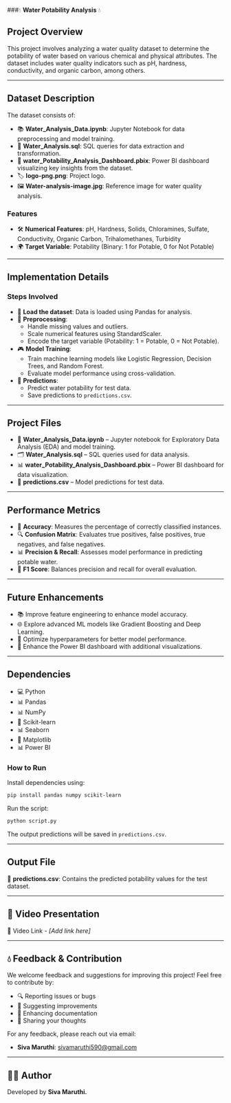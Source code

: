 ###💧 **Water Potability Analysis** 💧

## **Project Overview**

This project involves analyzing a water quality dataset to determine the potability of water based on various chemical and physical attributes. The dataset includes water quality indicators such as pH, hardness, conductivity, and organic carbon, among others.

---

## **Dataset Description**

The dataset consists of:

- 📚 **Water\_Analysis\_Data.ipynb**: Jupyter Notebook for data preprocessing and model training.
- 📝 **Water\_Analysis.sql**: SQL queries for data extraction and transformation.
- 🎨 **water\_Potability\_Analysis\_Dashboard.pbix**: Power BI dashboard visualizing key insights from the dataset.
- 🏷️ **logo-png.png**: Project logo.
- 🖼 **Water-analysis-image.jpg**: Reference image for water quality analysis.

### **Features**

- 🛠️ **Numerical Features**: pH, Hardness, Solids, Chloramines, Sulfate, Conductivity, Organic Carbon, Trihalomethanes, Turbidity
- 🌍 **Target Variable**: Potability (Binary: 1 for Potable, 0 for Not Potable)

---

## **Implementation Details**

### **Steps Involved**

- 💽 **Load the dataset**: Data is loaded using Pandas for analysis.
- 🔄 **Preprocessing**:
  - Handle missing values and outliers.
  - Scale numerical features using StandardScaler.
  - Encode the target variable (Potability: 1 = Potable, 0 = Not Potable).
- 🎮 **Model Training**:
  - Train machine learning models like Logistic Regression, Decision Trees, and Random Forest.
  - Evaluate model performance using cross-validation.
- 📝 **Predictions**:
  - Predict water potability for test data.
  - Save predictions to `predictions.csv`.

---

## **Project Files**

- 📂 **Water\_Analysis\_Data.ipynb** – Jupyter notebook for Exploratory Data Analysis (EDA) and model training.
- 🗂 **Water\_Analysis.sql** – SQL queries used for data analysis.
- 📊 **water\_Potability\_Analysis\_Dashboard.pbix** – Power BI dashboard for data visualization.
- 📄 **predictions.csv** – Model predictions for test data.

---

## **Performance Metrics**

- 🎨 **Accuracy**: Measures the percentage of correctly classified instances.
- 🔍 **Confusion Matrix**: Evaluates true positives, false positives, true negatives, and false negatives.
- 📊 **Precision & Recall**: Assesses model performance in predicting potable water.
- 🔢 **F1 Score**: Balances precision and recall for overall evaluation.

---

## **Future Enhancements**

- 📚 Improve feature engineering to enhance model accuracy.
- 🌐 Explore advanced ML models like Gradient Boosting and Deep Learning.
- 🔄 Optimize hyperparameters for better model performance.
- 🎨 Enhance the Power BI dashboard with additional visualizations.

---

## **Dependencies**

- 💻 Python
- 📊 Pandas
- 📊 NumPy
- 🔄 Scikit-learn
- 📊 Seaborn
- 🎨 Matplotlib
- 📊 Power BI

### **How to Run**

Install dependencies using:

```bash
pip install pandas numpy scikit-learn
```

Run the script:

```bash
python script.py
```

The output predictions will be saved in `predictions.csv`.

---

## **Output File**

📝 **predictions.csv**: Contains the predicted potability values for the test dataset.

---

## **🎥 Video Presentation**

🎥 Video Link - *[Add link here]*

---

## **💧 Feedback & Contribution**

We welcome feedback and suggestions for improving this project! Feel free to contribute by:

- 🔍 Reporting issues or bugs
- 🌟 Suggesting improvements
- 📝 Enhancing documentation
- 💬 Sharing your thoughts

For any feedback, please reach out via email:

- **Siva Maruthi**: [sivamaruthi590@gmail.com](mailto\:sivamaruthi590@gmail.com)

---

## **👨‍🎓 Author**

Developed by **Siva Maruthi.**

